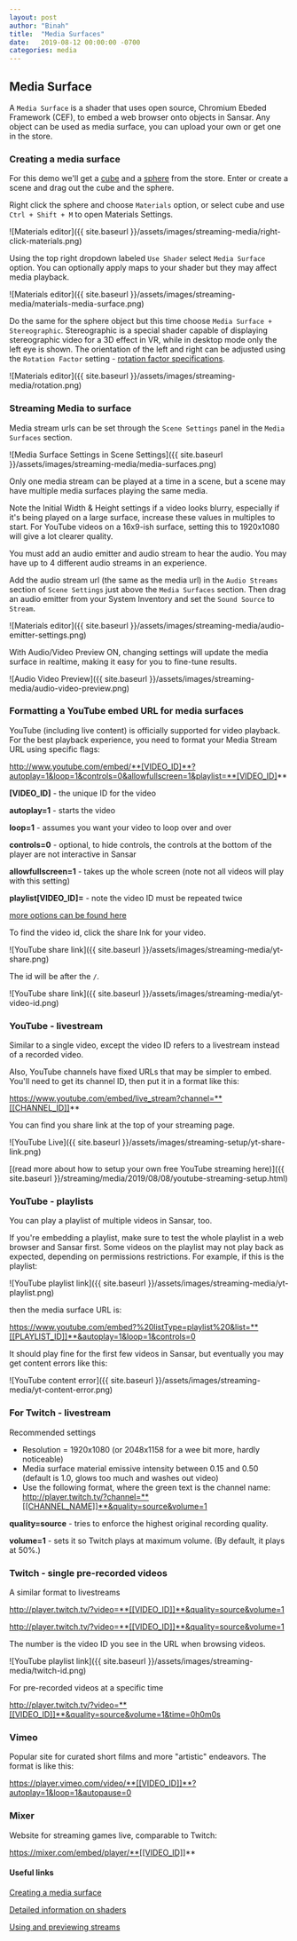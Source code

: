 ```yaml
---
layout: post
author: "Binah"
title:  "Media Surfaces"
date:   2019-08-12 00:00:00 -0700
categories: media
---
```


## Media Surface

A `Media Surface` is a shader that uses open source, Chromium Ebeded Framework (CEF),  to embed a web browser onto objects in Sansar. Any object can be used as media surface, you can upload your own or get one in the store. 

### Creating a media surface

For this demo we'll get a [cube](https://store.sansar.com/listings/7da07036-5c29-46ba-b100-51a496eee289/basic-mesh-cube) and a [sphere](https://store.sansar.com/listings/b9b9c54a-9089-4171-9faf-dcdb87d59191/prim-sphere) from the store. Enter or create a scene and drag out the cube and the sphere. 

Right click the sphere and choose `Materials` option, or select cube and use `Ctrl + Shift + M` to open Materials Settings.

![Materials editor]({{ site.baseurl }}/assets/images/streaming-media/right-click-materials.png)

Using the top right dropdown labeled `Use Shader` select `Media Surface` option. You can optionally apply maps to your shader but they may affect media playback.

![Materials editor]({{ site.baseurl }}/assets/images/streaming-media/materials-media-surface.png)

Do the same for the sphere object but this time choose `Media Surface + Stereographic`. Stereographic is a special shader capable of displaying stereographic video for a 3D effect in VR, while in desktop mode only the left eye is shown. The orientation of the left and right can be adjusted using the `Rotation Factor` setting - [rotation factor specifications](https://help.sansar.com/hc/en-us/articles/360028946151-Shaders#Media-Surface-+-Stereographic). 

![Materials editor]({{ site.baseurl }}/assets/images/streaming-media/rotation.png)

### Streaming Media to surface

Media stream urls can be set through the `Scene Settings` panel in the `Media Surfaces` section.

![Media Surface Settings in Scene Settings]({{ site.baseurl }}/assets/images/streaming-media/media-surfaces.png)

Only one media stream can be played at a time in a scene, but a scene may have multiple media surfaces playing the same media.

Note the Initial Width & Height settings if a video looks blurry, especially if it's being played on a large surface, increase these values in multiples to start. For YouTube videos on a 16x9-ish surface, setting this to 1920x1080 will give a lot clearer quality.

You must add an audio emitter and audio stream to hear the audio. You may have up to 4 different audio streams in an experience. 

Add the audio stream url (the same as the media url) in the `Audio Streams` section of `Scene Settings` just above the `Media Surfaces` section. Then drag an audio emitter from your System Inventory and set the `Sound Source` to `Stream`.

![Materials editor]({{ site.baseurl }}/assets/images/streaming-media/audio-emitter-settings.png)

With Audio/Video Preview ON, changing settings will update the media surface in realtime, making it easy for you to fine-tune results.

![Audio Video Preview]({{ site.baseurl }}/assets/images/streaming-media/audio-video-preview.png)

### Formatting a YouTube embed URL for media surfaces

YouTube (including live content) is officially supported for video playback. For the best playback experience, you need to format your Media Stream URL using specific flags:

http://www.youtube.com/embed/**[VIDEO_ID]**?autoplay=1&loop=1&controls=0&allowfullscreen=1&playlist=**[VIDEO_ID]**

**[VIDEO_ID]** - the unique ID for the video

**autoplay=1** - starts the video

**loop=1** - assumes you want your video to loop over and over

**controls=0** - optional, to hide controls, the controls at the bottom of the player are not interactive in Sansar

**allowfullscreen=1** - takes up the whole screen (note not all videos will play with this setting)

**playlist[VIDEO_ID]=** - note the video ID must be repeated twice

[more options can be found here](https://developers.google.com/youtube/player_parameters#Parameters)

To find the video id, click the share lnk for your video.

![YouTube share link]({{ site.baseurl }}/assets/images/streaming-media/yt-share.png)

The id will be after the `/`.

![YouTube share link]({{ site.baseurl }}/assets/images/streaming-media/yt-video-id.png)

### YouTube - livestream

Similar to a single video, except the video ID refers to a livestream instead of a recorded video.

Also, YouTube channels have fixed URLs that may be simpler to embed. You'll need to get its channel ID, then put it in a format like this:

https://www.youtube.com/embed/live_stream?channel=**[[CHANNEL_ID]]**

You can find you share link at the top of your streaming page.

![YouTube Live]({{ site.baseurl }}/assets/images/streaming-setup/yt-share-link.png)

[(read more about how to setup your own free YouTube streaming here)]({{ site.baseurl }}/streaming/media/2019/08/08/youtube-streaming-setup.html)

### YouTube - playlists
You can play a playlist of multiple videos in Sansar, too.

If you're embedding a playlist, make sure to test the whole playlist in a web browser and Sansar first. Some videos on the playlist may not play back as expected, depending on permissions restrictions. For example, if this is the playlist:

![YouTube playlist link]({{ site.baseurl }}/assets/images/streaming-media/yt-playlist.png)

then the media surface URL is:

https://www.youtube.com/embed?%20listType=playlist%20&list=**[[PLAYLIST_ID]]**&autoplay=1&loop=1&controls=0


It should play fine for the first few videos in Sansar, but eventually you may get content errors like this:

![YouTube content error]({{ site.baseurl }}/assets/images/streaming-media/yt-content-error.png)

### For Twitch - livestream

Recommended settings 
- Resolution = 1920x1080 (or 2048x1158 for a wee bit more, hardly noticeable)
- Media surface material emissive intensity between 0.15 and 0.50 (default is 1.0, glows too much and washes out video)
- Use the following format, where the green text is the channel name:
http://player.twitch.tv/?channel=**[[CHANNEL_NAME]]**&quality=source&volume=1

**quality=source** - tries to enforce the highest original recording quality. 

**volume=1** -  sets it so Twitch plays at maximum volume. (By default, it plays at 50%.)

### Twitch - single pre-recorded videos
A similar format to livestreams

http://player.twitch.tv/?video=**[[VIDEO_ID]]**&quality=source&volume=1

http://player.twitch.tv/?video=**[[VIDEO_ID]]**&quality=source&volume=1

The number is the video ID you see in the URL when browsing videos.

![YouTube playlist link]({{ site.baseurl }}/assets/images/streaming-media/twitch-id.png)

For pre-recorded videos at a specific time

http://player.twitch.tv/?video=**[[VIDEO_ID]]**&quality=source&volume=1&time=0h0m0s

### Vimeo
Popular site for curated short films and more "artistic" endeavors. The format is like this:

https://player.vimeo.com/video/**[[VIDEO_ID]]**?autoplay=1&loop=1&autopause=0

### Mixer
Website for streaming games live, comparable to Twitch:

https://mixer.com/embed/player/**[[VIDEO_ID]]**



#### Useful links

[Creating a media surface](https://help.sansar.com/hc/en-us/articles/360000144963-Creating-a-media-surface)

[Detailed information on shaders](https://help.sansar.com/hc/en-us/articles/360028946151-Shaders)

[Using and previewing streams](https://help.sansar.com/hc/en-us/articles/115003259666-Using-and-previewing-media-streams)


